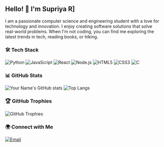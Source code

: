 
<!-- Introduction -->
## Hello! 👋 I'm Supriya R]

I am a passionate computer science and engineering student with a love for technology and innovation. I enjoy creating software solutions that solve real-world problems. When I'm not coding, you can find me exploring the latest trends in tech, reading books, or hiking.

<!-- Tech Stack -->
### 🛠️ Tech Stack

![Python](https://img.shields.io/badge/Python-3776AB?style=for-the-badge&logo=python&logoColor=white)
![JavaScript](https://img.shields.io/badge/JavaScript-F7DF1E?style=for-the-badge&logo=javascript&logoColor=black)
![React](https://img.shields.io/badge/React-61DAFB?style=for-the-badge&logo=react&logoColor=black)
![Node.js](https://img.shields.io/badge/Node.js-339933?style=for-the-badge&logo=node-dot-js&logoColor=white)
![HTML5](https://img.shields.io/badge/HTML5-E34F26?style=for-the-badge&logo=html5&logoColor=white)
![CSS3](https://img.shields.io/badge/CSS3-1572B6?style=for-the-badge&logo=css3&logoColor=white)
![C](https://img.shields.io/badge/C-00599C?style=for-the-badge&logo=c&logoColor=white)


<!-- GitHub Profile Stats -->
### 📊 GitHub Stats

![Your Name's GitHub stats](https://github-readme-stats.vercel.app/api?username=1DS22CS223-SUPRIYAR&show_icons=true&theme=radical)
![Top Langs](https://github-readme-stats.vercel.app/api/top-langs/?username=1DS22CS223-SUPRIYAR&layout=compact&theme=radical)

<!-- GitHub Trophies -->
### 🏆 GitHub Trophies

![GitHub Trophies](https://github-profile-trophy.vercel.app/?username=1DS22CS223-SUPRIYAR&theme=radical&margin-w=15&margin-h=15)


<!-- Social Media Links -->
### 🌍 Connect with Me
[![Email](https://img.shields.io/badge/Email-D14836?style=for-the-badge&logo=gmail&logoColor=white)](mailto:supriyar334@gmail.com)

